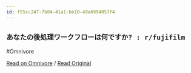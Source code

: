 ```yaml
---
id: f55cc247-7b84-41a1-bb10-49a6994057f4
---
```


## `あなたの後処理ワークフローは何ですか? : r/fujifilm`
#Omnivore

[Read on Omnivore](https://omnivore.app/me/r-fujifilm-191d05eaea3) / [Read Original](https://www.reddit.com/r/fujifilm/comments/1clbq9y/what_is_your_post_processing_workflow/)


